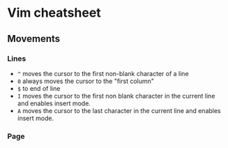 # Vim cheatsheet

## Movements

### Lines

- `^` moves the cursor to the first non-blank character of a line
- `0` always moves the cursor to the "first column"
- `$` to end of line
- `I` moves the cursor to the first non blank character in the current line and enables insert mode.
- `A` moves the cursor to the last character in the current line and enables insert mode.

### Page
